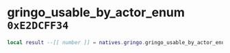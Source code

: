 # gringo_usable_by_actor_enum `0xE2DCFF34`

```lua
local result --[[ number ]] = natives.gringo.gringo_usable_by_actor_enum(_unk0 --[[ number ]], _unk1 --[[ number ]], _unk2 --[[ number ]])
```
